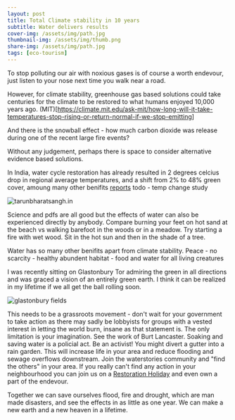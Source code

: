 ```yaml
---
layout: post
title: Total Climate stability in 10 years
subtitle: Water delivers results
cover-img: /assets/img/path.jpg
thumbnail-img: /assets/img/thumb.png
share-img: /assets/img/path.jpg
tags: [eco-tourism]
---
```


To stop polluting our air with noxious gases is of course a worth endevour, just listen to your nose next time you walk near a road.

However, for climate stability, greenhouse gas based solutions could take centuries for the climate to be restored to what humans enjoyed 10,000 years ago.  (MIT)[https://climate.mit.edu/ask-mit/how-long-will-it-take-temperatures-stop-rising-or-return-normal-if-we-stop-emitting]

And there is the snowball effect - how much carbon dioxide was release during one of the recent large fire events?

Without any judgement, perhaps there is space to consider alternative evidence based solutions.

In India, water cycle restoration has already resulted in 2 degrees celcius drop in regional average temperatures, and a shift from 2% to 48% green cover, amoung many other benifits [reports](https://tarunbharatsangh.in/impact/#Report) todo - temp change study

![tarunbharatsangh.in](https://tarunbharatsangh.in/wp-content/uploads/2023/03/Water-Conservation-38.jpg.webp)

Science and pdfs are all good but the effects of water can also be experienced directly by anybody.
Compare burning your feet on hot sand at the beach vs walking barefoot in the woods or in a meadow.
Try starting a fire with wet wood.
Sit in the hot sun and then in the shade of a tree.

Water has so many other benifits apart from climate stability. Peace - no scarcity - healthy abundent habitat - food and water for all living creatures

I was recently sitting on Glastonbury Tor admiring the green in all directions and was graced a vision of an entirely green earth.
I think it can be realized in my lifetime if we all get the ball rolling soon.

![glastonbury fields](https://drive.google.com/file/d/14n9R4MP3EiF4z2r_vxNG1ymyyKktz_l4/preview)

This needs to be a grassroots movement - don't wait for your government to take action as there may sadly be lobbyists for groups with a vested interest in letting the world burn, insane as that statement is.
The only limitation is your imagination. See the work of Burt Lancaster. Soaking and saving water is a policial act. Be an activist!
You might divert a gutter into a rain garden. This will increase life in your area and reduce flooding and sewage overflows downstream.
Join the waterstories community and "find the others" in your area.
If you really can't find any action in your neighbourhood you can join us on a [Restoration Holiday](https://checkdam.org/2025-02-26-fiona-restoration-holidays/) and even own a part of the endevour.

Together we can save ourselves flood, fire and drought, which are man made disasters, and see the effects in as little as one year. We can make a new earth and a new heaven in a lifetime.
